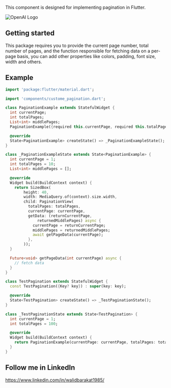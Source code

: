 <!--
This README describes the package. If you publish this package to pub.dev,
this README's contents appear on the landing page for your package.

For information about how to write a good package README, see the guide for
[writing package pages](https://dart.dev/guides/libraries/writing-package-pages).

For general information about developing packages, see the Dart guide for
[creating packages](https://dart.dev/guides/libraries/create-library-packages)
and the Flutter guide for
[developing packages and plugins](https://flutter.dev/developing-packages).
-->

This component is designed for implementing pagination in Flutter.

![OpenAI Logo](https://ibb.co/VvP9j83)


## Getting started

This package requires you to provide the current page number, total number of pages, and the function responsible for fetching data on a per-page basis,
you can add other properties like colors, padding, font size, width and others.

## Example

```dart
import 'package:flutter/material.dart';

import 'components/custome_pagination.dart';

class PaginationExample extends StatefulWidget {
  int currentPage;
  int totalPages;
  List<int> middlePages;
  PaginationExample({required this.currentPage, required this.totalPages, required this.middlePages, Key? key}) : super(key: key);

  @override
  State<PaginationExample> createState() => _PaginationExampleState();
}

class _PaginationExampleState extends State<PaginationExample> {
  int currentPage = 1;
  int totalPages = 10;
  List<int> middlePages = [];

  @override
  Widget build(BuildContext context) {
    return SizedBox(
        height: 40,
        width: MediaQuery.of(context).size.width,
        child: PaginationView(
          totalPages: totalPages,
          currentPage: currentPage,
          getData: (returnCurrentPage,
              returnedMiddlePages) async {
            currentPage = returnCurrentPage;
            middlePages = returnedMiddlePages;
            await getPageData(currentPage);
          },
        ));
  }

  Future<void> getPageData(int currentPage) async {
    // fetch data
  }
}

class TestPagination extends StatefulWidget {
  const TestPagination({Key? key}) : super(key: key);

  @override
  State<TestPagination> createState() => _TestPaginationState();
}

class _TestPaginationState extends State<TestPagination> {
  int currentPage = 1;
  int totalPages = 100;

  @override
  Widget build(BuildContext context) {
    return PaginationExample(currentPage: currentPage, totalPages: totalPages, middlePages: []);
  }
}
```

## Follow me in LinkedIn
https://www.linkedin.com/in/walidbarakat1985/
